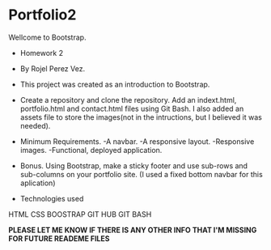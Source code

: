 # Portfolio2
Wellcome to Bootstrap.

* Homework 2

* By Rojel Perez Vez.

* This project was created as an introduction to Bootstrap.

* Create a repository and clone the repository.
  Add an indext.html, portfolio.html and contact.html files using Git Bash.
  I also added an assets file to store the images(not in the intructions, but I believed it was needed).
*  Minimum Requirements.
  -A navbar.
  -A responsive layout.
  -Responsive images.
  -Functional, deployed application.
* Bonus.
  Using Bootstrap, make a sticky footer and use sub-rows and sub-columns on your portfolio site. (I used a fixed bottom navbar for this aplication)

* Technologies used

HTML
CSS
BOOSTRAP
GIT HUB
GIT BASH

**PLEASE LET ME KNOW IF THERE IS ANY OTHER INFO THAT I'M MISSING FOR FUTURE READEME FILES** 

